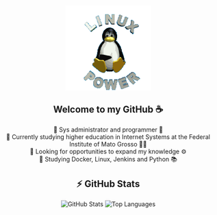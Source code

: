 <div align="center" class="myWrapper">
  <img align="center" src="https://raw.githubusercontent.com/andradesysadmin/andradesysadmin/refs/heads/main/linux-linux-power.gif">
  <h2 align="center">Welcome to my GitHub ☕</h2>
</div>
<div align="center">
  <ul style="list-style-type: none; padding: 0;">
    <li>🔹 Sys administrator and programmer 🐧</li>
    <li>🔹 Currently studying higher education in Internet Systems at the Federal Institute of Mato Grosso 👨‍🏫</li>
    <li>🔹 Looking for opportunities to expand my knowledge ⚙️</li>
    <li>🔹 Studying Docker, Linux, Jenkins and Python 📚</li>
  </ul>
</div>

<h2 align="center">⚡ GitHub Stats</h2>

<div align="center" class="myWrapper">
  <img src="https://github-readme-stats.vercel.app/api?username=andradesysadmin&show_icons=true&theme=calm_pink" alt="GitHub Stats">
  <img src="https://github-readme-stats.vercel.app/api/top-langs/?username=andradesysadmin&hide_progress=true&theme=calm_pink" alt="Top Languages">
</div>



